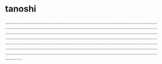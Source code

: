 # tanoshi
..................................................................................................................................................................................................................................................................................................................................................................................................................................................................................................................................................................................................................................................................................................................................................................................................................................................................................................................